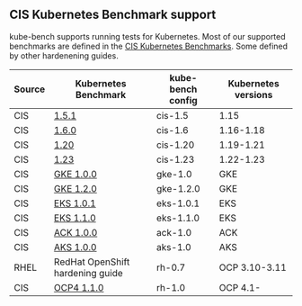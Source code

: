 
## CIS Kubernetes Benchmark support

kube-bench supports running tests for Kubernetes.
Most of our supported benchmarks are defined in the [CIS Kubernetes Benchmarks](https://www.cisecurity.org/benchmark/kubernetes/).
Some defined by other hardenening guides.

| Source | Kubernetes Benchmark                                           | kube-bench config | Kubernetes versions |
|------|----------------------------------------------------------------|-------------------|-------------|
| CIS  | [1.5.1](https://workbench.cisecurity.org/benchmarks/4892)      | cis-1.5           | 1.15        |
| CIS  | [1.6.0](https://workbench.cisecurity.org/benchmarks/4834)      | cis-1.6           | 1.16-1.18   |
| CIS  | [1.20](https://workbench.cisecurity.org/benchmarks/6246)       | cis-1.20          | 1.19-1.21   |
| CIS  | [1.23](https://workbench.cisecurity.org/benchmarks/7532)       | cis-1.23          | 1.22-1.23   |
| CIS  | [GKE 1.0.0](https://workbench.cisecurity.org/benchmarks/4536)  | gke-1.0           | GKE         |
| CIS  | [GKE 1.2.0](https://workbench.cisecurity.org/benchmarks/7534)  | gke-1.2.0         | GKE         |
| CIS  | [EKS 1.0.1](https://workbench.cisecurity.org/benchmarks/6041)  | eks-1.0.1         | EKS         |
| CIS  | [EKS 1.1.0](https://workbench.cisecurity.org/benchmarks/6248)  | eks-1.1.0         | EKS         |
| CIS  | [ACK 1.0.0](https://workbench.cisecurity.org/benchmarks/6467)  | ack-1.0           | ACK         |
| CIS  | [AKS 1.0.0](https://workbench.cisecurity.org/benchmarks/6347)  | aks-1.0           | AKS         |
| RHEL | RedHat OpenShift hardening guide                               | rh-0.7            | OCP 3.10-3.11 |
| CIS  | [OCP4 1.1.0](https://workbench.cisecurity.org/benchmarks/6778) | rh-1.0            | OCP 4.1-    |
